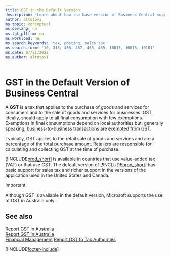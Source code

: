 ```yaml
---
title: GST in the Default Version
description: 'Learn about how the base version of Business Central supports GST, and get a description of the basic concept.'
author: altotovi
ms.topic: conceptual
ms.devlang: na
ms.tgt_pltfrm: na
ms.workload: na
ms.search.keywords: 'tax, posting, sales tax'
ms.search.form: '10, 315, 466, 467, 468, 469, 10015, 10016, 10101'
ms.date: 07/21/2022
ms.author: altotovi
---
```


# <a name="sales-tax-in-the-default-version-of-business-central"></a>GST in the Default Version of Business Central

A **GST** is a tax that applies to the purchase of goods and services for consumers and to the sale of goods and services for businesses. GST, ideally, should apply to all final consumption with few exemptions. Exemptions in final consumptions depend on local authorities but, generally speaking, business-to-business transactions are exempted from GST.  

Typically, GST applies to the retail sale of goods and services and are a percentage of the total purchase amount. Retailers are responsible for calculating and collecting GST at the time of purchase.  

[!INCLUDE[prod_short](includes/prod_short.md)] is available in countries that use value-added tax (VAT) or that use GST. The default version of [!INCLUDE[prod_short](includes/prod_short.md)] has basic support for sales tax and richer support in the versions of the application used in the United States and Canada.

> [!IMPORTANT]
> Although GST is available in the default version, Microsoft supports the use of GST in Australia only.

## <a name="see-also"></a>See also

[Report GST in Australia](localfunctionality/UnitedStates/us-sales-tax.md)  
[Report GST in Australia](localfunctionality/canada/ca-sales-tax.md)  
[Financial Management](finance.md)
[Report GST to Tax Authorities](finance-how-report-vat.md)

[!INCLUDE[footer-include](includes/footer-banner.md)]
